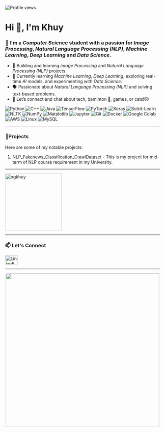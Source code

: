 ![Profile views](https://komarev.com/ghpvc/?username=ngkhuy&color=green)
# Hi 👋, I'm Khuy 

### 🌱 I'm a *Computer Science* student with a passion for *Image Processing*, *Natural Language Processing (NLP)*, *Machine Learning*, *Deep Learning* and *Data Science*.

- 🤖 Building and learning *Image Processing* and *Natural Language Processing (NLP)* projects.
- 🔭 Currently learning *Machine Learning*, *Deep Learning*, exploring real-time *AI* models, and experimenting with *Data Science*.
- 🗣️ Passionate about *Natural Language Processing (NLP)* and solving text-based problems.
- 💬 Let’s connect and chat about tech, baminton 🏸, games, or cats!🐱

![Python](https://img.shields.io/badge/Python-3776AB?style=flat&logo=python&logoColor=white) ![C++](https://img.shields.io/badge/C%2B%2B-00599C?style=flat&logo=c%2B%2B&logoColor=white) ![Java](https://img.shields.io/badge/Java-F8D62E?style=flat&logo=java&logoColor=white) ![TensorFlow](https://img.shields.io/badge/TensorFlow-FF6F00?style=flat&logo=tensorflow&logoColor=white) ![PyTorch](https://img.shields.io/badge/PyTorch-EE4C2C?style=flat&logo=pytorch&logoColor=white) ![Keras](https://img.shields.io/badge/Keras-D00000?style=flat&logo=keras&logoColor=white) ![Scikit-Learn](https://img.shields.io/badge/Scikit_Learn-F7931E?style=flat&logo=scikit-learn&logoColor=white) ![NLTK](https://img.shields.io/badge/NLTK-3C8D9C?style=flat&logo=nltk&logoColor=white) ![NumPy](https://img.shields.io/badge/NumPy-013243?style=flat&logo=numpy&logoColor=white) ![Matplotlib](https://img.shields.io/badge/Matplotlib-003B57?style=flat&logo=matplotlib&logoColor=white) ![Jupyter](https://img.shields.io/badge/Jupyter-FF4F00?style=flat&logo=jupyter&logoColor=white) ![Git](https://img.shields.io/badge/Git-F05032?style=flat&logo=git&logoColor=white) ![Docker](https://img.shields.io/badge/Docker-2496ED?style=flat&logo=docker&logoColor=white) ![Google Colab](https://img.shields.io/badge/Google_Colab-F9AB00?style=flat&logo=google-colab&logoColor=white) ![AWS](https://img.shields.io/badge/AWS-FF9900?style=flat&logo=amazonaws&logoColor=white) ![Linux](https://img.shields.io/badge/Linux-FCC624?style=flat&logo=linux&logoColor=black) ![MySQL](https://img.shields.io/badge/MySQL-4479A1?style=flat&logo=mysql&logoColor=white)


---
### 🚀Projects
Here are some of my notable projects:
1. [NLP_Fakenews_Classification_CrawlDataset](https://github.com/ngkhuy/NLP_Fakenews_Classification_CrawlDataset) - This is my project for mid-term of NLP course requirement in my University.

---
<img height=185 style="object-fit: contain;" src="https://github-readme-stats.vercel.app/api/top-langs?username=ngkhuy&show_icons=true&locale=en&layout=compact&theme=dark&border_radius=15&hide_border=true" alt="ngkhuy" />

---
### 📫 Let's Connect
<a href="https://www.linkedin.com/in/ngkhuy159/" target="blank">
  <img align="center" src="https://raw.githubusercontent.com/rahuldkjain/github-profile-readme-generator/master/src/images/icons/Social/linked-in-alt.svg" alt="LinkedIn" height="30" width="40" />
</a>

---
<p align="center">
  <img src="https://media1.giphy.com/media/v1.Y2lkPTc5MGI3NjExN2J4czJ5bDlwdDJ3Y2drMnJheHJreWQwc3I4YWtsNDdudGQwYTN1OCZlcD12MV9pbnRlcm5hbF9naWZfYnlfaWQmY3Q9Zw/MDJ9IbxxvDUQM/giphy.gif" width="500"/>
</p>

